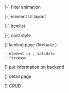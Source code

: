 [-] filter animation

[-] element UI layout

[-] itemlist

[-] card style

[] landing page (firebase )

    - element ui , validate
    - firebase

[] put information on backend

[] detail page

[] CRUD
